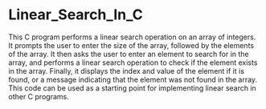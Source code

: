 # Linear_Search_In_C
This C program performs a linear search operation on an array of integers. It prompts the user to enter the size of the array, followed by the elements of the array. It then asks the user to enter an element to search for in the array, and performs a linear search operation to check if the element exists in the array. Finally, it displays the index and value of the element if it is found, or a message indicating that the element was not found in the array. This code can be used as a starting point for implementing linear search in other C programs.
